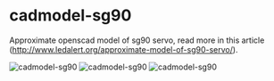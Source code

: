# cadmodel-sg90
Approximate openscad model of sg90 servo, read more in this article (http://www.ledalert.org/approximate-model-of-sg90-servo/).

![cadmodel-sg90](https://raw.githubusercontent.com/ledalert/cadmodel-sg90/master/images/screenshot_openscad.png)
![cadmodel-sg90](https://raw.githubusercontent.com/ledalert/cadmodel-sg90/master/images/screenshot_blender.png)
![cadmodel-sg90](https://raw.githubusercontent.com/ledalert/cadmodel-sg90/master/images/screenshot_f3_corrected.png)
